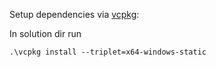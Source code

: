 Setup dependencies via [vcpkg](https://github.com/microsoft/vcpkg.git):

In solution dir run
```shell
.\vcpkg install --triplet=x64-windows-static
```
